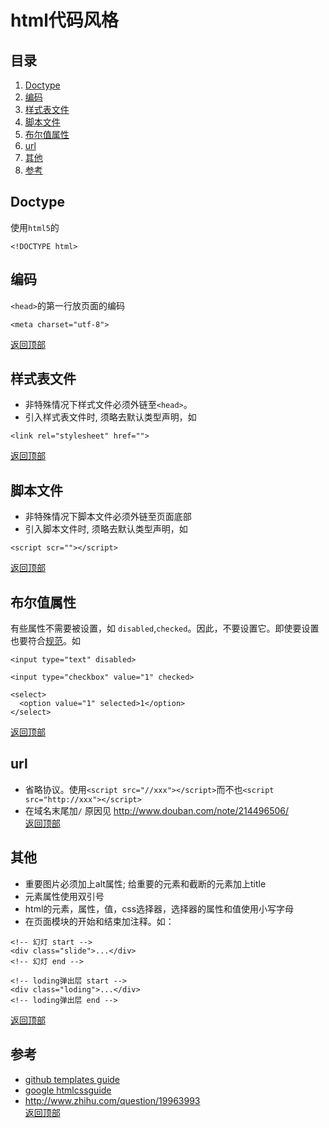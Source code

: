 # html代码风格
## <a name='TOC'>目录</a>
1. [Doctype](#doctype)
1. [编码](#charset)
1. [样式表文件](#css)
1. [脚本文件](#js)
1. [布尔值属性](#bool-attr)
1. [url](#url)
1. [其他](#other)
1. [参考](#reference)

## <a name='doctype'>Doctype</a>
使用`html5`的
```
<!DOCTYPE html>
```

## <a name='charset'>编码</a>
`<head>`的第一行放页面的编码
```
<meta charset="utf-8">
```
[返回顶部](#TOC)

## <a name='css'>样式表文件</a>
* 非特殊情况下样式文件必须外链至`<head>`。
* 引入样式表文件时, 须略去默认类型声明，如
```
<link rel="stylesheet" href="">
```
[返回顶部](#TOC)

## <a name='js'>脚本文件</a>
* 非特殊情况下脚本文件必须外链至页面底部
* 引入脚本文件时, 须略去默认类型声明，如
```
<script scr=""></script>
```
[返回顶部](#TOC)


## <a name='bool-attr'>布尔值属性</a>
有些属性不需要被设置，如 `disabled`,`checked`。因此，不要设置它。即使要设置也要符合[规范](http://www.whatwg.org/specs/web-apps/current-work/multipage/common-microsyntaxes.html#boolean-attributes)。如

```
<input type="text" disabled>

<input type="checkbox" value="1" checked>

<select>
  <option value="1" selected>1</option>
</select>
```
[返回顶部](#TOC)

## <a name='url'>url</a>
* 省略协议。使用`<script src="//xxx"></script>`而不也`<script src="http://xxx"></script>`
* 在域名末尾加`/` 原因见 http://www.douban.com/note/214496506/    
[返回顶部](#TOC)

## <a name='other'>其他</a>
* 重要图片必须加上alt属性; 给重要的元素和截断的元素加上title
* 元素属性使用双引号
* html的元素，属性，值，css选择器，选择器的属性和值使用小写字母
* 在页面模块的开始和结束加注释。如：
```
<!-- 幻灯 start -->
<div class="slide">...</div>
<!-- 幻灯 end -->

<!-- loding弹出层 start -->
<div class="loding">...</div>
<!-- loding弹出层 end -->

```    
[返回顶部](#TOC)

## <a name='reference'>参考</a>
* [github templates guide](https://github.com/styleguide/templates)
* [google htmlcssguide](http://google-styleguide.googlecode.com/svn/trunk/htmlcssguide.xml)
* http://www.zhihu.com/question/19963993    
[返回顶部](#TOC)
